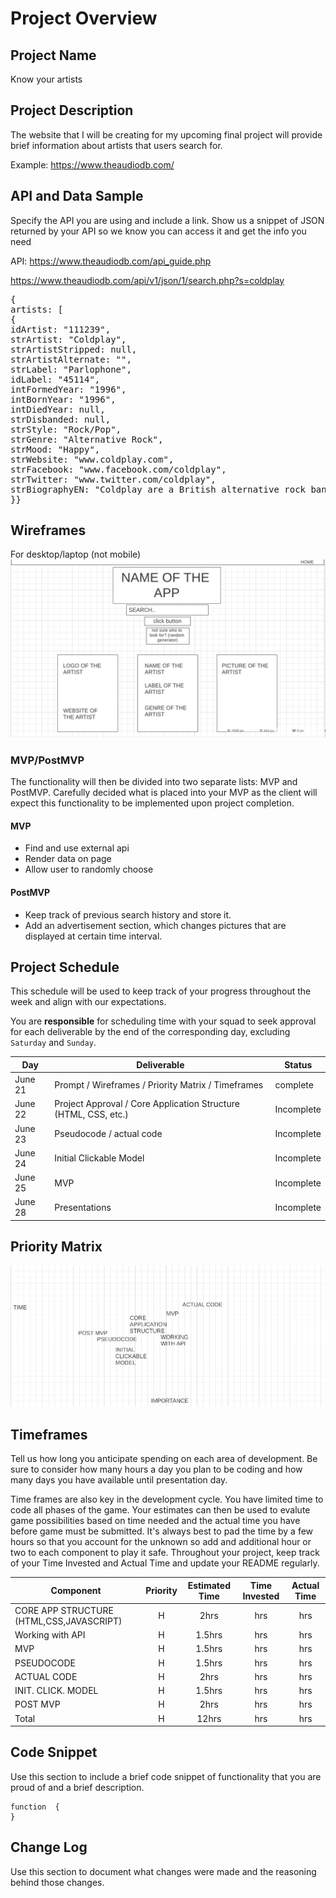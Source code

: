 # Project Overview

## Project Name

Know your artists

## Project Description

 The website that I will be creating for my upcoming final project will provide brief information about artists that users search for.
 
 Example:
https://www.theaudiodb.com/
 
## API and Data Sample

Specify the API you are using and include a link. Show us a snippet of JSON returned by your API so we know you can access it and get the info you need

API: https://www.theaudiodb.com/api_guide.php

https://www.theaudiodb.com/api/v1/json/1/search.php?s=coldplay

<pre>
{
artists: [
{
idArtist: "111239",
strArtist: "Coldplay",
strArtistStripped: null,
strArtistAlternate: "",
strLabel: "Parlophone",
idLabel: "45114",
intFormedYear: "1996",
intBornYear: "1996",
intDiedYear: null,
strDisbanded: null,
strStyle: "Rock/Pop",
strGenre: "Alternative Rock",
strMood: "Happy",
strWebsite: "www.coldplay.com",
strFacebook: "www.facebook.com/coldplay",
strTwitter: "www.twitter.com/coldplay",
strBiographyEN: "Coldplay are a British alternative rock band formed in 1996 by lead vocalist Chris Martin and lead guitarist Jonny Buckland at University College London. After they formed Pectoralz, Guy Berryman joined the group as a bassist and they changed their name to Starfish. Will Champion joined as a drummer, backing vocalist, and multi-instrumentalist, completing the line-up. Manager Phil Harvey is often considered an unofficial fifth member. The band renamed themselves "Coldplay" in 1998, before recording and releasing three EPs; Safety in 1998, Brothers & Sisters as a single in 1999 and The Blue Room in the same year. The latter was their first release on a major label, after signing to Parlophone. They achieved worldwide fame with the release of the single "Yellow" in 2000, followed by their debut album released in the same year, Parachutes, which was nominated for the Mercury Prize. The band's second album, A Rush of Blood to the Head (2002), was released to critical acclaim and won multiple awards, including NME's Album of the Year, and has been widely considered the best of the Nelson-produced Coldplay albums. Their next release, X&Y, the best-selling album worldwide in 2005, was met with mostly positive reviews upon its release, though some critics felt that it was inferior to its predecessor. The band's fourth studio album, Viva la Vida or Death and All His Friends (2008), was produced by Brian Eno and released again to largely favourable reviews, earning several Grammy nominations and wins at the 51st Grammy Awards. On 24 October 2011, they released their fifth studio album, Mylo Xyloto, which was met with mixed to positive reviews, and was the UK's best-selling rock album of 2011. The band has won a number of music awards throughout their career, including seven Brit Awards winning Best British Group three times, four MTV Video Music Awards, and seven Grammy Awards from twenty nominations. As one of the world's best-selling music artists, Coldplay have sold over 55 million records worldwide. In December 2009, Rolling Stone readers voted the group the fourth best artist of the 2000s. Coldplay have been an active supporter of various social and political causes, such as Oxfam's Make Trade Fair campaign and Amnesty International. The group have also performed at various charity projects such as Band Aid 20, Live 8, Sound Relief, Hope for Haiti Now: A Global Benefit for Earthquake Relief, The Secret Policeman's Ball, and the Teenage Cancer Trust.",
}}
</pre>

## Wireframes

For desktop/laptop (not mobile)
![Wireframe](./assets/wf.png)



### MVP/PostMVP

The functionality will then be divided into two separate lists: MVP and PostMVP.  Carefully decided what is placed into your MVP as the client will expect this functionality to be implemented upon project completion.  

#### MVP 


- Find and use external api 
- Render data on page 
- Allow user to randomly choose

#### PostMVP  


- Keep track of previous search history and store it.
- Add an advertisement section, which changes pictures that are displayed at certain time interval.

## Project Schedule

This schedule will be used to keep track of your progress throughout the week and align with our expectations.  

You are **responsible** for scheduling time with your squad to seek approval for each deliverable by the end of the corresponding day, excluding `Saturday` and `Sunday`.

|  Day | Deliverable | Status
|---|---| ---|
|June 21| Prompt / Wireframes / Priority Matrix / Timeframes | complete
|June 22| Project Approval / Core Application Structure (HTML, CSS, etc.) | Incomplete
|June 23| Pseudocode / actual code | Incomplete
|June 24| Initial Clickable Model  | Incomplete
|June 25| MVP | Incomplete
|June 28| Presentations | Incomplete

## Priority Matrix

![Wireframe](./assets/impt.png) 

## Timeframes

Tell us how long you anticipate spending on each area of development. Be sure to consider how many hours a day you plan to be coding and how many days you have available until presentation day.

Time frames are also key in the development cycle.  You have limited time to code all phases of the game.  Your estimates can then be used to evalute game possibilities based on time needed and the actual time you have before game must be submitted. It's always best to pad the time by a few hours so that you account for the unknown so add and additional hour or two to each component to play it safe. Throughout your project, keep track of your Time Invested and Actual Time and update your README regularly.

| Component | Priority | Estimated Time | Time Invested | Actual Time |
| --- | :---: |  :---: | :---: | :---: |
| CORE APP STRUCTURE (HTML,CSS,JAVASCRIPT) | H | 2hrs| hrs | hrs |
| Working with API | H | 1.5hrs| hrs | hrs |
| MVP | H | 1.5hrs| hrs | hrs |
| PSEUDOCODE | H | 1.5hrs| hrs | hrs |
| ACTUAL CODE | H | 2hrs| hrs | hrs |
| INIT. CLICK. MODEL | H | 1.5hrs| hrs | hrs |
| POST MVP | H | 2hrs| hrs | hrs |
| Total | H | 12hrs| hrs | hrs |

## Code Snippet

Use this section to include a brief code snippet of functionality that you are proud of and a brief description.  

```
function  {
}
```

## Change Log
 Use this section to document what changes were made and the reasoning behind those changes.  
